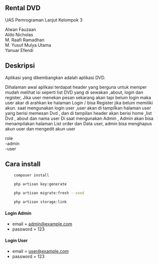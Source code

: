 ## Rental DVD 
UAS Pemrograman Lanjut Kelompok 3

Alwan Fauzaan <br>
Aldo Nicholas <br>
M. Raafi Ramadhan <br>
M. Yusuf Mulya Utama <br>
Yanuar Efendi <br>

## Deskripsi
Aplikasi yang dikembangkan adalah aplikasi DVD.

Dihalaman awal aplikasi terdapat header yang berguna untuk memper mudah melihat isi seperti list DVD yang di sewakan ,about, login dan register, Jika user menekan pesan sekarang akan tapi belum login maka user akar di arahkan ke halaman Login / bisa Register jika belum memiliki akun. saat mengunakan login user ,user akan di tampilkan halaman user yang berisi memesan Dvd , dan di tampilan header akan berisi home ,list Dvd , about dan nama user Di saat mengunakan Admin , Admin akan bisa menampilakan halaman List order dan Data user, admin bisa menghapus akun user dan mengedit akun user 

role <br>
-admin <br>
-user

## Cara install
```bash
    composer install
```

```bash
    php artisan key:generate
```

```bash
    php artisan migrate:fresh --seed
```

```bash
    php artisan storage:link
```

#### Login Admin

-   email = admin@example.com
-   password = 123

#### Login User

-   email = user@example.com
-   password = 123

